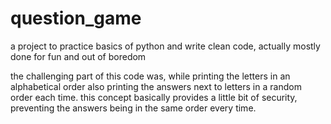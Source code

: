 # question_game
a project to practice basics of python and write clean code, actually mostly done for fun and out of boredom

the challenging part of this code was, while printing the letters in an alphabetical order also printing the answers next to letters in a random order each time.
this concept basically provides a little bit of security, preventing the answers being in the same order every time.
